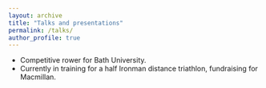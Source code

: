 ```yaml
---
layout: archive
title: "Talks and presentations"
permalink: /talks/
author_profile: true
---
```


* Competitive rower for Bath University. 
* Currently in training for a half Ironman distance triathlon, fundraising for Macmillan. 
